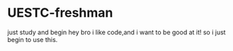 # UESTC-freshman
just study and begin
hey bro
i like code,and i want to be good at it!
so i just begin to use this.
